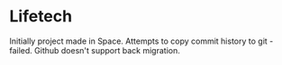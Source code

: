 # Lifetech

Initially project made in Space. Attempts to copy commit history to git - failed. Github doesn't support back migration.
